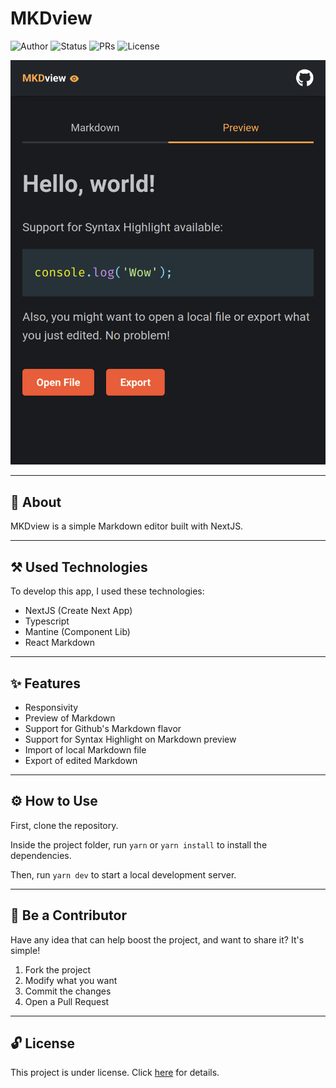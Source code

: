 # MKDview

![Author](https://img.shields.io/badge/author-Wendell%20Kenneddy-brightgreen)
![Status](https://img.shields.io/badge/status-Concluded-brightgreen)
![PRs](https://img.shields.io/badge/PRs-Welcome-brightgreen)
![License](https://img.shields.io/badge/license-MIT-brightgreen)

![Final Result](./.github/preview.png)

---

## 📕 About

MKDview is a simple Markdown editor built with NextJS.

---

## ⚒️ Used Technologies

To develop this app, I used these technologies:

- NextJS (Create Next App)
- Typescript
- Mantine (Component Lib)
- React Markdown

---

## ✨ Features

- Responsivity
- Preview of Markdown
- Support for Github's Markdown flavor
- Support for Syntax Highlight on Markdown preview
- Import of local Markdown file
- Export of edited Markdown

---

## ⚙️ How to Use

First, clone the repository.

Inside the project folder, run `yarn` or `yarn install` to install the dependencies.

Then, run `yarn dev` to start a local development server.

---

## 🤝 Be a Contributor

Have any idea that can help boost the project, and want to share it? It's simple!

1. Fork the project
2. Modify what you want
3. Commit the changes
4. Open a Pull Request

---

## 🔓 License

This project is under license. Click [here](./LICENSE.md) for details.
